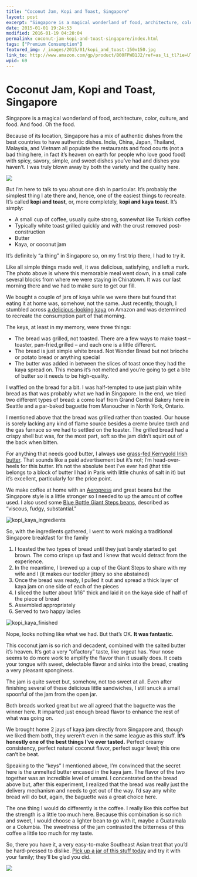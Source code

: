 ```yaml
---
title: "Coconut Jam, Kopi and Toast, Singapore"
layout: post
excerpt: "Singapore is a magical wonderland of food, architecture, color, culture, and food. And food. Oh the food."
date: 2015-01-01 19:24:53
modified: 2016-01-19 04:20:04
permalink: coconut-jam-kopi-and-toast-singapore/index.html
tags: ["Premium Consumption"]
featured_img: /_images/2015/01/kopi_and_toast-150x150.jpg
link_to: http://www.amazon.com/gp/product/B00FPWB1J2/ref=as_li_tl?ie=UTF8&camp=1789&creative=9325&creativeASIN=B00FPWB1J2&linkCode=as2&tag=joshcanhelp-20&linkId=AMJGUYEYGDWLZCHC
wpid: 69
---
```


# Coconut Jam, Kopi and Toast, Singapore

Singapore is a magical wonderland of food, architecture, color, culture, and food. And food. Oh the food.

Because of its location, Singapore has a mix of authentic dishes from the best countries to have authentic dishes. India, China, Japan, Thailand, Malaysia, and Vietnam all populate the restaurants and food courts (not a bad thing here, in fact it’s heaven on earth for people who love good food) with spicy, savory, simple, and sweet dishes you’ve had and dishes you haven’t. I was truly blown away by both the variety and the quality here.

![](/_images/2015/01/kopi_and_toast.jpg)

But I’m here to talk to you about one dish in particular. It’s probably the simplest thing I ate there and, hence, one of the easiest things to recreate. It’s called **kopi and toast**, or, more completely, **kopi and kaya toast**. It’s simply:

- A small cup of coffee, usually quite strong, somewhat like Turkish coffee
- Typically white toast grilled quickly and with the crust removed post-construction
- Butter
- Kaya, or coconut jam

It’s definitely “a thing” in Singapore so, on my first trip there, I had to try it.

Like all simple things made well, it was delicious, satisfying, and left a mark. The photo above is where this memorable meal went down, in a small cafe several blocks from where we were staying in Chinatown. It was our last morning there and we had to make sure to get our fill.

We bought a couple of jars of kaya while we were there but found that eating it at home was, somehow, not the same. Just recently, though, I stumbled across [a delicious-looking kaya](http://www.amazon.com/gp/product/B00FPWB1J2/ref=as_li_tl?ie=UTF8&camp=1789&creative=9325&creativeASIN=B00FPWB1J2&linkCode=as2&tag=joshcanhelp-20&linkId=AMJGUYEYGDWLZCHC) on Amazon and was determined to recreate the consumption part of that morning.

The keys, at least in my memory, were three things:

- The bread was grilled, not toasted. There are a few ways to make toast – toaster, pan-fried,grilled – and each one is a little different.
- The bread is just simple white bread. Not Wonder Bread but not brioche or potato bread or anything special
- The butter was added in between the slices of toast once they had the kaya spread on. This means it’s not melted and you’re going to get a bite of butter so it needs to be high-quality.

I waffled on the bread for a bit. I was half-tempted to use just plain white bread as that was probably what we had in Singapore. In the end, we tried two different types of bread: a como loaf from Grand Central Bakery here in Seattle and a par-baked baguette from Manoucher in North York, Ontario.

I mentioned above that the bread was grilled rather than toasted. Our house is sorely lacking any kind of flame source besides a creme brulee torch and the gas furnace so we had to settled on the toaster. The grilled bread had a crispy shell but was, for the most part, soft so the jam didn’t squirt out of the back when bitten.

For anything that needs good butter, I always use [grass-fed Kerrygold Irish butter](http://www.amazon.com/gp/product/B007N6Z5J0/ref=as_li_tl?ie=UTF8&camp=1789&creative=390957&creativeASIN=B007N6Z5J0&linkCode=as2&tag=joshcanhelp-20&linkId=GNKB3NLIRJFAUUIE). That sounds like a paid advertisement but it’s not; I’m head-over-heels for this butter. It’s not the absolute best I’ve ever had (that title belongs to a block of butter I had in Paris with little chunks of salt in it) but it’s excellent, particularly for the price point.

We make coffee at home with an [Aeropress](http://www.amazon.com/gp/product/B0047BIWSK/ref=as_li_tl?ie=UTF8&camp=1789&creative=390957&creativeASIN=B0047BIWSK&linkCode=as2&tag=joshcanhelp-20&linkId=WOFSPEQT6VI7IN53) and great beans but the Singapore style is a little stronger so I needed to up the amount of coffee used. I also used some [Blue Bottle Giant Steps beans](/blue-bottle-giant-steps/), described as “viscous, fudgy, substantial.”

![kopi_kaya_ingredients](/_images/2015/01/kopi_kaya_ingredients-e1421628032841.jpg)

So, with the ingredients gathered, I went to work making a traditional Singapore breakfast for the family

1. I toasted the two types of bread until they just barely started to get brown. The como crisps up fast and I knew that would detract from the experience.
2. In the meantime, I brewed up a cup of the Giant Steps to share with my wife and I (it makes our toddler jittery so she abstained)
3. Once the bread was ready, I pulled it out and spread a thick layer of kaya jam on one side of each of the pieces
4. I sliced the butter about 1/16″ thick and laid it on the kaya side of half of the piece of bread
5. Assembled appropriately
6. Served to two happy ladies

![kopi_kaya_finished](/_images/2015/01/kopi_kaya_finished.jpg)

Nope, looks nothing like what we had. But that’s OK. **It was fantastic**.

This coconut jam is so rich and decadent, combined with the salted butter it’s heaven. It’s got a very “olfactory” taste, like orgeat has. Your nose seems to do more work to amplify the flavor than it usually does. It coats your tongue with sweet, delectable flavor and sinks into the bread, creating a very pleasant sponginess.

The jam is quite sweet but, somehow, not too sweet at all. Even after finishing several of these delicious little sandwiches, I still snuck a small spoonful of the jam from the open jar.

Both breads worked great but we all agreed that the baguette was the winner here. It imparted just enough bread flavor to enhance the rest of what was going on.

We brought home 2 jays of kaya jam directly from Singapore and, though we liked them both, they weren’t even in the same league as this stuff. **It’s honestly one of the best things I’ve ever tasted.** Perfect creamy consistency, perfect natural coconut flavor, perfect sugar level; this one can’t be beat.

Speaking to the “keys” I mentioned above, I’m convinced that the secret here is the unmelted butter encased in the kaya jam. The flavor of the two together was an incredible level of umami. I concentrated on the bread above but, after this experiment, I realized that the bread was really just the delivery mechanism and needs to get out of the way. I’d say any white bread will do but, again, the baguette was a great choice here.

The one thing I would do differently is the coffee. I really like this coffee but the strength is a little too much here. Because this combination is so rich and sweet, I would choose a lighter bean to go with it, maybe a Guatamala or a Columbia. The sweetness of the jam contrasted the bitterness of this coffee a little too much for my taste.

So, there you have it, a very easy-to-make Southeast Asian treat that you’d be hard-pressed to dislike. [Pick up a jar of this stuff today](http://www.amazon.com/gp/product/B00FPWB1J2/ref=as_li_tl?ie=UTF8&camp=1789&creative=9325&creativeASIN=B00FPWB1J2&linkCode=as2&tag=joshcanhelp-20&linkId=AMJGUYEYGDWLZCHC) and try it with your family; they’ll be glad you did.

![](/_images/2015/02/pc_logo_023.png)
